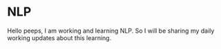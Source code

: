 # NLP
Hello peeps, I am working and learning NLP. So I will be sharing my daily working updates about this learning.
